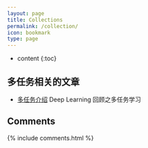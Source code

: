 ```yaml
---
layout: page
title: Collections
permalink: /collection/
icon: bookmark
type: page
---
```


* content
{:toc}

## 多任务相关的文章

* [多任务介绍](https://mp.weixin.qq.com/s/DSDkksVM89gZsbP37kpG3Q?)
Deep Learning 回顾之多任务学习

## Comments

{% include comments.html %}

